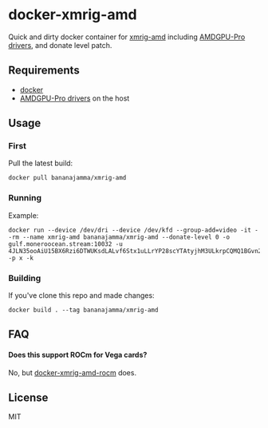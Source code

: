 # docker-xmrig-amd

Quick and dirty docker container for [xmrig-amd](https://github.com/xmrig/xmrig-amd) including [AMDGPU-Pro drivers](https://support.amd.com/en-us/kb-articles/Pages/AMD-Radeon-GPU-PRO-Linux-Beta-Driver%E2%80%93Release-Notes.aspx), and donate level patch.

## Requirements

 * [docker](https://docs.docker.com/install/)
 * [AMDGPU-Pro drivers](https://support.amd.com/en-us/kb-articles/Pages/AMD-Radeon-GPU-PRO-Linux-Beta-Driver%E2%80%93Release-Notes.aspx) on the host

## Usage

### First

Pull the latest build:

```
docker pull bananajamma/xmrig-amd
```

### Running

Example:

```
docker run --device /dev/dri --device /dev/kfd --group-add=video -it --rm --name xmrig-amd bananajamma/xmrig-amd --donate-level 0 -o gulf.moneroocean.stream:10032 -u 4JLN35ooAiU15BX6Rzi6DTWUKsdLALvf6Stx1uLLrYP28scYTAtyjhM3ULkrpCQMQ1BGvn2hSaYGtSzwtPcZhFSwdoFypnBsb6wKfhTGix -p x -k
```

### Building

If you've clone this repo and made changes:

```
docker build . --tag bananajamma/xmrig-amd
```

## FAQ

#### Does this support ROCm for Vega cards?

No, but [docker-xmrig-amd-rocm](https://github.com/bananajamma/docker-xmrig-amd-rocm) does.

## License

MIT
